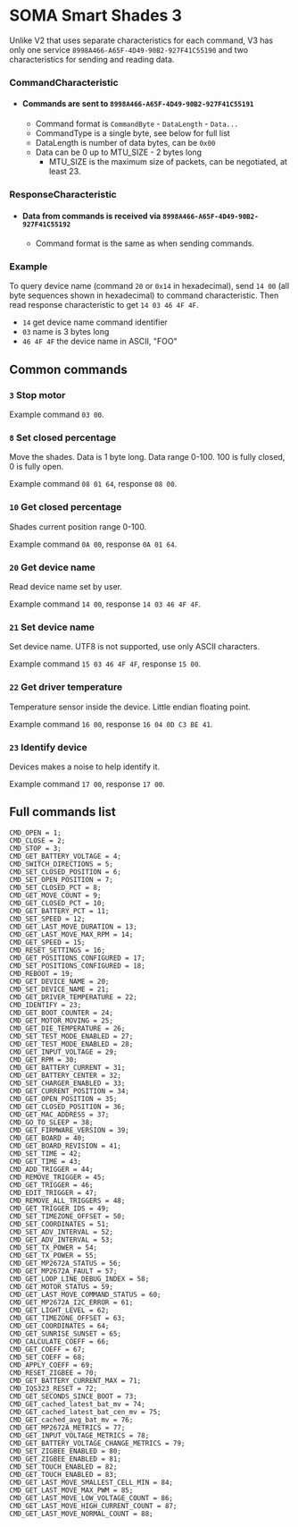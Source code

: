 # SOMA Smart Shades 3

Unlike V2 that uses separate characteristics for each command, V3 has only one service `8998A466-A65F-4D49-90B2-927F41C55190` and two characteristics for sending and reading data.

### CommandCharacteristic
- #### Commands are sent to `8998A466-A65F-4D49-90B2-927F41C55191`
  - Command format is `CommandByte` - `DataLength` - `Data...`
  - CommandType is a single byte, see below for full list
  - DataLength is number of data bytes, can be `0x00`
  - Data can be 0 up to MTU_SIZE - 2 bytes long
    - MTU_SIZE is the maximum size of packets, can be negotiated, at least 23.


### ResponseCharacteristic
- #### Data from commands is received via `8998A466-A65F-4D49-90B2-927F41C55192`
  - Command format is the same as when sending commands.

### Example

To query device name (command `20` or `0x14` in hexadecimal), send `14 00` (all byte sequences shown in hexadecimal) to command characteristic. Then read response characteristic to get `14 03 46 4F 4F`.

- `14` get device name command identifier
- `03` name is 3 bytes long
- `46 4F 4F` the device name in ASCII, "FOO"

## Common commands

### `3` Stop motor

Example command `03 00`.

### `8` Set closed percentage
Move the shades. Data is 1 byte long. Data range 0-100. 100 is fully closed, 0 is fully open.

Example command `08 01 64`, response `08 00`.

### `10` Get closed percentage
Shades current position range 0-100.

Example command `0A 00`, response `0A 01 64`.

### `20` Get device name
Read device name set by user.

Example command `14 00`, response `14 03 46 4F 4F`.

### `21` Set device name
Set device name. UTF8 is not supported, use only ASCII characters.

Example command `15 03 46 4F 4F`, response `15 00`.

### `22` Get driver temperature
Temperature sensor inside the device. Little endian floating point.

Example command `16 00`, response `16 04 0D C3 BE 41`.

### `23` Identify device
Devices makes a noise to help identify it.

Example command `17 00`, response `17 00`.

## Full commands list

```
CMD_OPEN = 1;
CMD_CLOSE = 2;
CMD_STOP = 3;
CMD_GET_BATTERY_VOLTAGE = 4;
CMD_SWITCH_DIRECTIONS = 5;
CMD_SET_CLOSED_POSITION = 6;
CMD_SET_OPEN_POSITION = 7;
CMD_SET_CLOSED_PCT = 8;
CMD_GET_MOVE_COUNT = 9;
CMD_GET_CLOSED_PCT = 10;
CMD_GET_BATTERY_PCT = 11;
CMD_SET_SPEED = 12;
CMD_GET_LAST_MOVE_DURATION = 13;
CMD_GET_LAST_MOVE_MAX_RPM = 14;
CMD_GET_SPEED = 15;
CMD_RESET_SETTINGS = 16;
CMD_GET_POSITIONS_CONFIGURED = 17;
CMD_SET_POSITIONS_CONFIGURED = 18;
CMD_REBOOT = 19;
CMD_GET_DEVICE_NAME = 20;
CMD_SET_DEVICE_NAME = 21;
CMD_GET_DRIVER_TEMPERATURE = 22;
CMD_IDENTIFY = 23;
CMD_GET_BOOT_COUNTER = 24;
CMD_GET_MOTOR_MOVING = 25;
CMD_GET_DIE_TEMPERATURE = 26;
CMD_SET_TEST_MODE_ENABLED = 27;
CMD_GET_TEST_MODE_ENABLED = 28;
CMD_GET_INPUT_VOLTAGE = 29;
CMD_GET_RPM = 30;
CMD_GET_BATTERY_CURRENT = 31;
CMD_GET_BATTERY_CENTER = 32;
CMD_SET_CHARGER_ENABLED = 33;
CMD_GET_CURRENT_POSITION = 34;
CMD_GET_OPEN_POSITION = 35;
CMD_GET_CLOSED_POSITION = 36;
CMD_GET_MAC_ADDRESS = 37;
CMD_GO_TO_SLEEP = 38;
CMD_GET_FIRMWARE_VERSION = 39;
CMD_GET_BOARD = 40;
CMD_GET_BOARD_REVISION = 41;
CMD_SET_TIME = 42;
CMD_GET_TIME = 43;
CMD_ADD_TRIGGER = 44;
CMD_REMOVE_TRIGGER = 45;
CMD_GET_TRIGGER = 46;
CMD_EDIT_TRIGGER = 47;
CMD_REMOVE_ALL_TRIGGERS = 48;
CMD_GET_TRIGGER_IDS = 49;
CMD_SET_TIMEZONE_OFFSET = 50;
CMD_SET_COORDINATES = 51;
CMD_SET_ADV_INTERVAL = 52;
CMD_GET_ADV_INTERVAL = 53;
CMD_SET_TX_POWER = 54;
CMD_GET_TX_POWER = 55;
CMD_GET_MP2672A_STATUS = 56;
CMD_GET_MP2672A_FAULT = 57;
CMD_GET_LOOP_LINE_DEBUG_INDEX = 58;
CMD_GET_MOTOR_STATUS = 59;
CMD_GET_LAST_MOVE_COMMAND_STATUS = 60;
CMD_GET_MP2672A_I2C_ERROR = 61;
CMD_GET_LIGHT_LEVEL = 62;
CMD_GET_TIMEZONE_OFFSET = 63;
CMD_GET_COORDINATES = 64;
CMD_GET_SUNRISE_SUNSET = 65;
CMD_CALCULATE_COEFF = 66;
CMD_GET_COEFF = 67;
CMD_SET_COEFF = 68;
CMD_APPLY_COEFF = 69;
CMD_RESET_ZIGBEE = 70;
CMD_GET_BATTERY_CURRENT_MAX = 71;
CMD_IQS323_RESET = 72;
CMD_GET_SECONDS_SINCE_BOOT = 73;
CMD_GET_cached_latest_bat_mv = 74;
CMD_GET_cached_latest_bat_cen_mv = 75;
CMD_GET_cached_avg_bat_mv = 76;
CMD_GET_MP2672A_METRICS = 77;
CMD_GET_INPUT_VOLTAGE_METRICS = 78;
CMD_GET_BATTERY_VOLTAGE_CHANGE_METRICS = 79;
CMD_SET_ZIGBEE_ENABLED = 80;
CMD_GET_ZIGBEE_ENABLED = 81;
CMD_SET_TOUCH_ENABLED = 82;
CMD_GET_TOUCH_ENABLED = 83;
CMD_GET_LAST_MOVE_SMALLEST_CELL_MIN = 84;
CMD_GET_LAST_MOVE_MAX_PWM = 85;
CMD_GET_LAST_MOVE_LOW_VOLTAGE_COUNT = 86;
CMD_GET_LAST_MOVE_HIGH_CURRENT_COUNT = 87;
CMD_GET_LAST_MOVE_NORMAL_COUNT = 88;
```
